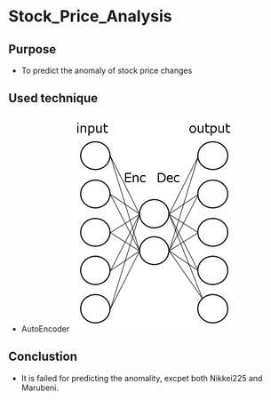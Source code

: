 # Stock_Price_Analysis

## Purpose

* To predict the anomaly of stock price changes

## Used technique
* AutoEncoder
![Extract the frame](https://github.com/takanyanta/Stock_Price_Analysis/blob/main/pic1.png "process1")

## Conclustion

* It is failed for predicting the anomality, excpet both Nikkei225 and Marubeni.
